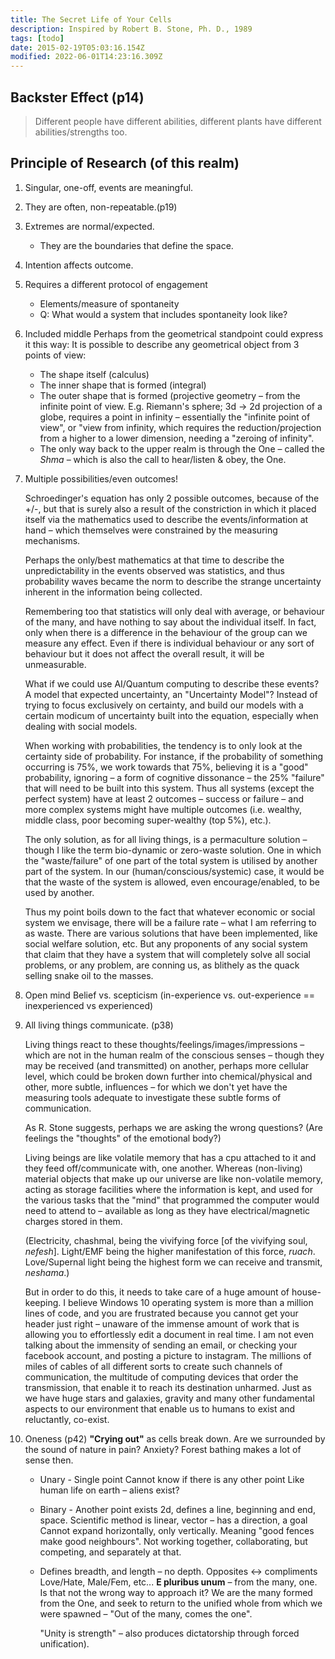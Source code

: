 ```yaml
---
title: The Secret Life of Your Cells
description: Inspired by Robert B. Stone, Ph. D., 1989
tags: [todo]
date: 2015-02-19T05:03:16.154Z
modified: 2022-06-01T14:23:16.309Z
---
```


## Backster Effect (p14)

> Different people have different abilities,
> different plants have different abilities/strengths too.

## Principle of Research (of this realm)

1. Singular, one-off, events are meaningful.
2. They are often, non-repeatable.(p19)
3. Extremes are normal/expected.
   - They are the boundaries that define the space.
4. Intention affects outcome.
5. Requires a different protocol of engagement
   - Elements/measure of spontaneity
   - Q: What would a system that includes spontaneity look like?
6. Included middle
   Perhaps from the geometrical standpoint could express it this way:
   It is possible to describe any geometrical object from 3 points of view:
   - The shape itself (calculus)
   - The inner shape that is formed (integral)
   - The outer shape that is formed (projective geometry – from the infinite point of view. E.g. Riemann's sphere; 3d -> 2d projection of a globe, requires a point in infinity – essentially the "infinite point of view", or "view from infinity, which requires the reduction/projection from a higher to a lower dimension, needing a "zeroing of infinity".
   - The only way back to the upper realm is through the One – called the _Shma_ – which is also the call to hear/listen & obey, the One.
7. Multiple possibilities/even outcomes!

   Schroedinger's equation has only 2 possible outcomes, because of the +/-, but that is surely also a result of the constriction in which it placed itself via the mathematics used to describe the events/information at hand – which themselves were constrained by the measuring mechanisms.

   Perhaps the only/best mathematics at that time to describe the unpredictability in the events observed was statistics, and thus probability waves became the norm to describe the strange uncertainty inherent in the information being collected.

   Remembering too that statistics will only deal with average, or behaviour of the many, and have nothing to say about the individual itself. In fact, only when there is a difference in the behaviour of the group can we measure any effect. Even if there is individual behaviour or any sort of behaviour but it does not affect the overall result, it will be unmeasurable.

   What if we could use AI/Quantum computing to describe these events? A model that expected uncertainty, an "Uncertainty Model"? Instead of trying to focus exclusively on certainty, and build our models with a certain modicum of uncertainty built into the equation, especially when dealing with social models.

   When working with probabilities, the tendency is to only look at the certainty side of probability. For instance, if the probability of something occurring is 75%, we work towards that 75%, believing it is a "good" probability, ignoring – a form of cognitive dissonance – the 25% "failure" that will need to be built into this system. Thus all systems (except the perfect system) have at least 2 outcomes – success or failure – and more complex systems might have multiple outcomes (i.e. wealthy, middle class, poor becoming super-wealthy (top 5%), etc.).

   The only solution, as for all living things, is a permaculture solution – though I like the term bio-dynamic or zero-waste solution. One in which the "waste/failure" of one part of the total system is utilised by another part of the system. In our (human/conscious/systemic) case, it would be that the waste of the system is allowed, even encourage/enabled, to be used by another.

   Thus my point boils down to the fact that whatever economic or social system we envisage, there will be a failure rate – what I am referring to as waste. There are various solutions that have been implemented, like social welfare solution, etc. But any proponents of any social system that claim that they have a system that will completely solve all social problems, or any problem, are conning us, as blithely as the quack selling snake oil to the masses.

8. Open mind
   Belief vs. scepticism (in-experience vs. out-experience == inexperienced vs experienced)
9. All living things communicate. (p38)

   Living things react to these thoughts/feelings/images/impressions – which are not in the human realm of the conscious senses – though they may be received (and transmitted) on another, perhaps more cellular level, which could be broken down further into chemical/physical and other, more subtle, influences – for which we don't yet have the measuring tools adequate to investigate these subtle forms of communication.

   As R. Stone suggests, perhaps we are asking the wrong questions? (Are feelings the "thoughts" of the emotional body?)

   Living beings are like volatile memory that has a cpu attached to it and they feed off/communicate with, one another. Whereas (non-living) material objects that make up our universe are like non-volatile memory, acting as storage facilities where the information is kept, and used for the various tasks that the "mind" that programmed the computer would need to attend to – available as long as they have electrical/magnetic charges stored in them.

   (Electricity, chashmal, being the vivifying force [of the vivifying soul, _nefesh_]. Light/EMF being the higher manifestation of this force, _ruach_. Love/Supernal light being the highest form we can receive and transmit, _neshama_.)

   But in order to do this, it needs to take care of a huge amount of house-keeping. I believe Windows 10 operating system is more than a million lines of code, and you are frustrated because you cannot get your header just right – unaware of the immense amount of work that is allowing you to effortlessly edit a document in real time. I am not even talking about the immensity of sending an email, or checking your facebook account, and posting a picture to instagram. The millions of miles of cables of all different sorts to create such channels of communication, the multitude of computing devices that order the transmission, that enable it to reach its destination unharmed. Just as we have huge stars and galaxies, gravity and many other fundamental aspects to our environment that enable us to humans to exist and reluctantly, co-exist.

10. Oneness (p42)
    **"Crying out"** as cells break down.
    Are we surrounded by the sound of nature in pain? Anxiety?
    Forest bathing makes a lot of sense then.

    - Unary - Single point
      Cannot know if there is any other point
      Like human life on earth – aliens exist?

    - Binary - Another point exists
      2d, defines a line, beginning and end, space.
      Scientific method is linear, vector – has a direction, a goal
      Cannot expand horizontally, only vertically. Meaning "good fences make good neighbours". Not working together, collaborating, but competing, and separately at that.

    - Defines breadth, and length – no depth.
      Opposites <-> compliments Love/Hate, Male/Fem, etc...
      **E pluribus unum** – from the many, one. Is that not the wrong way to approach it? We are the many formed from the One, and seek to return to the unified whole from which we were spawned – "Out of the many, comes the one".

      "Unity is strength" – also produces dictatorship through forced unification).
